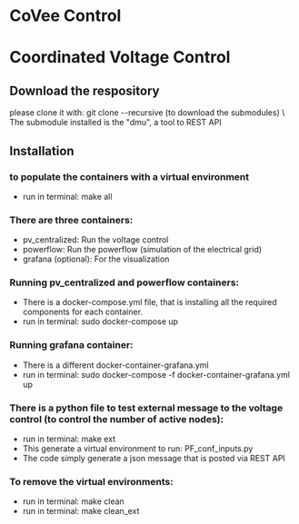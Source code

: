 # CoVee Control
# Coordinated Voltage Control


## Download the respository
please clone it with: git clone --recursive <ssh-link>  (to download the submodules) \\
The submodule installed is the "dmu", a tool to REST API

## Installation

### to populate the containers with a virtual environment
- run in terminal: make all

### There are three containers:
- pv_centralized: Run the voltage control
- powerflow:  Run the powerflow (simulation of the electrical grid)
- grafana (optional):  For the visualization


### Running pv_centralized and powerflow containers:
- There is a docker-compose.yml file, that is installing all the required components for each container.
- run in terminal: sudo docker-compose up

### Running grafana container:
- There is a different docker-container-grafana.yml
- run in terminal: sudo docker-compose -f docker-container-grafana.yml up

### There is a python file to test external message to the voltage control (to control the number of active nodes):
- run in terminal: make ext
- This generate a virtual environment to run: PF_conf_inputs.py
- The code simply generate a json message that is posted via REST API


### To remove the virtual environments:
- run in terminal: make clean
- run in terminal: make clean_ext